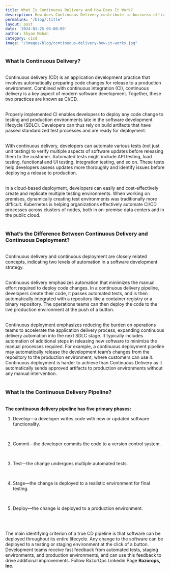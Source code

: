 ```yaml
---
title: What Is Continuous Delivery and How Does It Work?
description: How does Continuous Delivery contribute to business efficiency, and what role does it play in streamlining and enhancing the software delivery process?
permalink: "/blog/:title"
layout: post
date: '2024-01-25 05:00:00'
author: Shyam Mohan
category: cicd
image: "/images/blog/continuous-delivery-how-it-works.jpg"
---
```


### **What Is Continuous Delivery?**
<br>
Continuous delivery (CD) is an application development practice that involves automatically preparing code changes for release to a production environment. Combined with continuous integration (CI), continuous delivery is a key aspect of modern software development. Together, these two practices are known as CI/CD.
<br>
<br>

Properly implemented CI enables developers to deploy any code change to testing and production environments late in the software development lifecycle (SDLC). Developers can thus rely on build artifacts that have passed standardized test processes and are ready for deployment.
<br>
<br>

With continuous delivery, developers can automate various tests (not just unit testing) to verify multiple aspects of software updates before releasing them to the customer. Automated tests might include API testing, load testing, functional and UI testing, integration testing, and so on. These tests help developers assess updates more thoroughly and identify issues before deploying a release to production.
<br>
<br>

In a cloud-based deployment, developers can easily and cost-effectively create and replicate multiple testing environments. When working on premises, dynamically creating test environments was traditionally more difficult. Kubernetes is helping organizations effectively automate CI/CD processes across clusters of nodes, both in on-premise data centers and in the public cloud.
<br>
<br>

### **What’s the Difference Between Continuous Delivery and Continuous Deployment?**
<br>
Continuous delivery and continuous deployment are closely related concepts, indicating two levels of automation in a software development strategy.
<br>
<br>

Continuous delivery emphasizes automation that minimizes the manual effort required to deploy code changes. In a continuous delivery pipeline, developers create their code, it passes automated tests, and is then automatically integrated with a repository like a container registry or a binary repository. The operations teams can then deploy the code to the live production environment at the push of a button.
<br>
<br>

Continuous deployment emphasizes reducing the burden on operations teams to accelerate the application delivery process, expanding continuous delivery automation into the next SDLC stage. It typically includes automation of additional steps in releasing new software to minimize the manual processes required. For example, a continuous deployment pipeline may automatically release the development team’s changes from the repository to the production environment, where customers can use it. Continuous deployment is harder to achieve than Continuous Delivery as it automatically sends approved artifacts to production environments without any manual intervention.
<br>
<br>

### **What Is the Continuous Delivery Pipeline?**
<br>
<b>The continuous delivery pipeline has five primary phases:</b>
<br>


1. Develop—a developer writes code with new or updated software functionality.
<br>


2. Commit—the developer commits the code to a version control system.
<br>


3. Test—the change undergoes multiple automated tests.
<br>

4. Stage—the change is deployed to a realistic environment for final testing.
<br>

5. Deploy—the change is deployed to a production environment.
<br>
<br>

The main identifying criterion of a true CD pipeline is that software can be deployed throughout its entire lifecycle. Any change to the software can be deployed to a testing or staging environment at the click of a button. Development teams receive fast feedback from automated tests, staging environments, and production environments, and can use this feedback to drive additional improvements. Follow RazorOps Linkedin Page <a href="https://www.linkedin.com/company/razorops/" target=_blank style="text-decoration: none"> <b>Razorops, Inc.</b></a>

